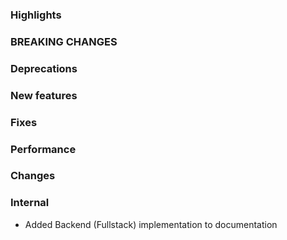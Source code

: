 ### Highlights

### BREAKING CHANGES

### Deprecations

### New features

### Fixes

### Performance

### Changes

### Internal

- Added Backend (Fullstack) implementation to documentation
